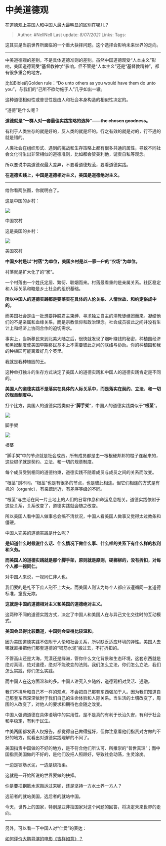 # 中美道德观
在道德观上美国人和中国人最大最明显的区别在哪儿？

> Author: #NellNell 
Last update: *8/07/2021* 
Links:
Tags:    


这其实是当前世界所面临的一个重大抉择问题。这个选择会影响未来世界的走向。

---

中美道德观的差别，不是具体道德准则的差别。虽然中国道德观受“人本主义”影响，美国道德观受“基督教神学”影响。但不管是“人本主义”还是“基督教精神”，都有很多重合的地方。

比如Bible的Golden rule：“Do unto others as you would have them do unto you”，与我们的“己所不欲勿施于人”几乎如出一辙。

这种道德相似性或普世性是由人和社会本身构造的相似性决定的。

“道德”是什么呢？

**道德就是“一群人对一套最佳实践策略的选择”——the chosen goodness。**

有利于人类生存的就是好的，反人类的就是坏的。行之有效的就是对的，行不通的就是错的。

人类社会在组织形式、遇到的挑战和生存策略上都有很多共通的属性，导致不同社会文化衍生出非常相似的道德准则，比如都会赞美利他，谴责自私等观念。

所以要说中美道德观最大差异，不要看道德规范，要看道德实践。

**在道德实践上，中国是道德相对主义，美国是道德绝对主义。**

---

给你看两张图，你就明白了。

这是中国的乡村：

![](https://pic2.zhimg.com/50/v2-b9893f0268b7af8e8805b716c9e4a4f4_hd.jpg?source=1940ef5c)

中国农村

这是美国的乡村：

![](https://pic2.zhimg.com/50/v2-97f1db560ad8b5dfadbd7f0ea38abee5_hd.jpg?source=1940ef5c)

美国农村

**中国乡村是以“村落”为单位，美国乡村是以一家一户的“农场”为单位。**

村落就是扩大化了的“家”。

一个村落由一个姓氏定居、繁衍、联姻而来。村落最看重的是亲属关系。社区稳定和人际关系和睦是乡土社会的组织基础。

**所以中国人的道德实践都是要落实在具体的人伦关系、人情世故、和约定俗成中的。**

而美国社会是由一批想要挣脱君主束缚、寻求独立自主的清教徒组团而来。凝结他们的不是亲属和血缘关系，而是宗教信仰和政治理念。社会成员彼此之间并没有生计上和经济上协同合作的迫切需求。

事实上，当新移民来到北美大陆之后，很快就发现了烟叶赚钱的秘密，种植园经济和黑奴制度使美国早期移民基本上不需要彼此之间的联络与协助。你的种植园和我的种植园可能离着好几个英里。

我就是我种植园的王。

这种单打独斗的生存方式决定了美国人的道德实践和中国人的道德实践肯定是不同的。

**美国人的道德实践不是落实在具体的人际关系中，而是落实在契约、立法、和一切的规章制度中。**

打个比方，美国人的道德实践类似于“**脚手架**”，中国人的道德实践类似于“**根茎**”。

![](https://pic1.zhimg.com/50/v2-4e4bd0e308565c177f4dff9c274fff6c_hd.jpg?source=1940ef5c)

脚手架

  

![](https://pic3.zhimg.com/50/v2-13d673a6fa1b80e8649f2fb71b92def1_hd.jpg?source=1940ef5c)

根茎

“脚手架”中的节点就是社会成员，所有成员都是由一根根硬邦邦的棍子连起来的，这些棍子就是契约、立法、和一切的规章制度。

每个成员受到相同的道德约束，道德实践不随着成员与成员之间的关系而改变。

“根茎”则不同。“根茎”也是有很多的节点，也是彼此相连。但它们相连的方式是有机的（organic），有亲疏远近，有差序等级的不同。

“根茎”与生活在同一片土地上的人们的日常作息和命运息息相关。道德实践依附于这些关系，关系改变了，道德实践就会随之改变。

所以美国人看中国人做事总会搞不清状况，中国人看美国人做事又觉得太过教条和僵硬。

中国人完美的道德实践是什么呢？

**是知道什么时候说什么话、什么情况下做什么事、什么样的关系下有什么样的权利和义务。**

**而美国人的道德实践就是那个脚手架，原则就是原则，硬梆梆的，没有折扣，对每个人都一视同仁。**

对中国人来说，一视同仁非人也。

我们要的是礼不下庶人刑不上大夫。而美国人则认为每个人都应该遵循同一套道德标准，童叟无欺。

**这就是中国的道德相对主义和美国的道德绝对主义。**

这两种不同的道德实践方式，决定了中国人和美国人在与异己文化交往时的互动模式。

**美国会显得比较霸道，中国则会显得比较温和。**

因为美国道德实践不依附于人伦和社会关系，所以缺乏适应环境的弹性。美国人去哪就直接把他们那套道德的“钢筋水泥”搬过去，不打折扣的。

不管高山还是大海，荒漠还是绿洲，管你什么文化背景和生态环境，这套东西就是绝对真理、绝对道德，绝对不能改变的法则。我们怎么立法，你们怎么立法，我们怎么实践，你们怎么实践。

而中国人在这方面温和的多。中国人讲究入乡随俗，道德观相对灵活、通融。

我们不排斥和自己不一样的观点，不会把自己那套东西强加于人。因为我们知道自己那套东西深深依附于我们自己的生命体验和人际关系。当生活的土壤改变了，周围的人改变了，对他人的要求和期待也会随之改变。

中国人强调道德在具体语境中的实用性，是不是真的有利于长治久安，有利于社会和平稳定，有利于民生。

中美两国都发表人权报告，都觉得自己做得挺好，但你注意看他们指责对方做的不好的地方，就看出对道德实践理解的不同了。

美国指责中国做的不好的地方，是不符合他们所认可、所推崇的“普世真理”；而中国指责美国做的不好的，是他们没把人照顾好，导致社会动荡，生灵涂炭。

一边是钢筋水泥，一边是绕指柔。

这就是一开始所说的世界要做的抉择。

你是要把钢筋水泥搬运过来呢，还是坚持一方水土养一方人？

选前者的就站美国，选后者的就站中国。

今天，世界上的国家，特别是亚非拉国家对这个问题的回答，将决定未来世界的走向。

---

  

另外，可以看一下中国人对“仁爱”的表达：

[如何评价大鹏导演的电影《吉祥如意》？](https://www.zhihu.com/question/409589663/answer/1768068760)